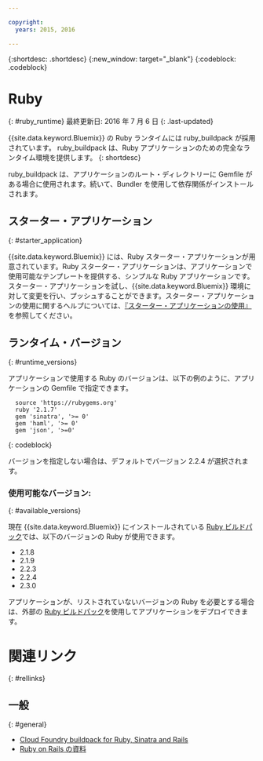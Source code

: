 ```yaml
---

copyright:
  years: 2015, 2016

---
```


{:shortdesc: .shortdesc}
{:new_window: target="_blank"}
{:codeblock: .codeblock}

# Ruby
{: #ruby_runtime}
最終更新日: 2016 年 7 月 6 日
{: .last-updated}

{{site.data.keyword.Bluemix}} の Ruby ランタイムには ruby_buildpack が採用されています。
ruby_buildpack は、Ruby アプリケーションのための完全なランタイム環境を提供します。
{: shortdesc}

ruby_buildpack は、アプリケーションのルート・ディレクトリーに Gemfile がある場合に使用されます。続いて、Bundler を使用して依存関係がインストールされます。

## スターター・アプリケーション
{: #starter_application}

{{site.data.keyword.Bluemix}} には、Ruby スターター・アプリケーションが用意されています。Ruby スターター・アプリケーションは、アプリケーションで使用可能なテンプレートを提供する、シンプルな Ruby アプリケーションです。スターター・アプリケーションを試し、{{site.data.keyword.Bluemix}} 環境に対して変更を行い、プッシュすることができます。スターター・アプリケーションの使用に関するヘルプについては、[『スターター・アプリケーションの使用』](../../cfapps/starter_app_usage.html)を参照してください。

## ランタイム・バージョン
{: #runtime_versions}

アプリケーションで使用する Ruby のバージョンは、以下の例のように、アプリケーションの Gemfile で指定できます。


```
  source 'https://rubygems.org'
  ruby '2.1.7'
  gem 'sinatra', '>= 0'
  gem 'haml', '>= 0'
  gem 'json', '>=0'
```
{: codeblock}

バージョンを指定しない場合は、デフォルトでバージョン 2.2.4 が選択されます。

### 使用可能なバージョン:
{: #available_versions}

現在 {{site.data.keyword.Bluemix}} にインストールされている [Ruby ビルドパック](https://github.com/cloudfoundry/ruby-buildpack/releases/tag/v1.6.16)では、以下のバージョンの Ruby が使用できます。

* 2.1.8
* 2.1.9
* 2.2.3
* 2.2.4
* 2.3.0

アプリケーションが、リストされていないバージョンの Ruby を必要とする場合は、外部の [Ruby ビルドパック](https://github.com/cloudfoundry/ruby-buildpack)を使用してアプリケーションをデプロイできます。

# 関連リンク
{: #rellinks}
## 一般
{: #general}
* [Cloud Foundry buildpack for Ruby, Sinatra and Rails](https://github.com/cloudfoundry/cf-buildpack-ruby)
* [Ruby on Rails の資料](http://api.rubyonrails.org/)
